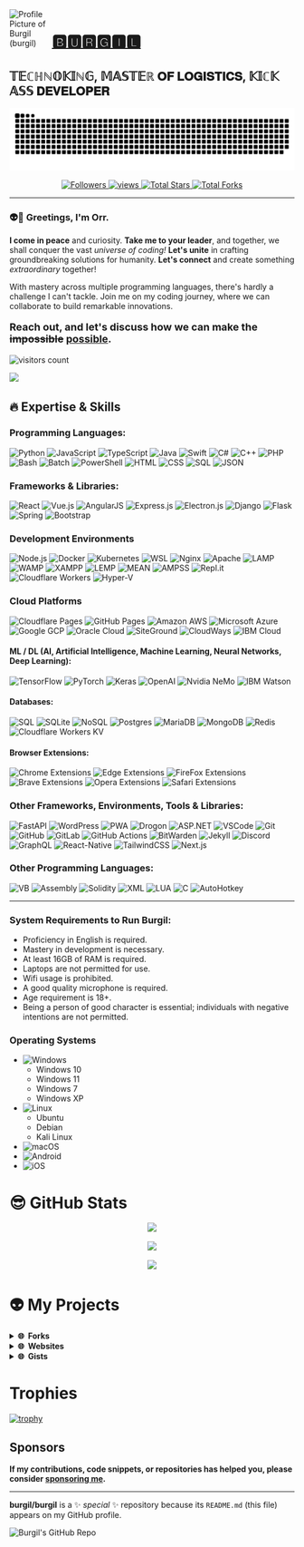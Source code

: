 <a title="Burgil" href="https://github.com/burgil" style="text-decoration: none;">
    <img src="https://avatars.githubusercontent.com/u/41600149?v=4" width="75" alt="Profile Picture of Burgil (burgil)" align="left">
</a>

# [🅱🆄🆁🅶🅸🅻](https://github.com/burgil)
## 𝕋𝔼ℂℍℕ𝕆𝕂𝕀ℕ𝔾, 𝕄𝔸𝕊𝕋𝔼ℝ 𝐎𝐅 𝐋𝐎𝐆𝐈𝐒𝐓𝐈𝐂𝐒, 𝕂𝕀ℂ𝕂 𝔸𝕊𝕊 𝐃𝐄𝐕𝐄𝐋𝐎𝐏𝐄𝐑

![GitHub Snake Contribution Grid Animation](https://raw.githubusercontent.com/burgil/burgil/output/github-contribution-grid-snake-dark.svg)

<p align="center">
  <a href="https://github.com/burgil?tab=followers">
    <img alt="Followers" title="Follow me on Github" src="https://custom-icon-badges.herokuapp.com/github/followers/burgil?color=236ad3&labelColor=1155ba&style=flat-square&label=Follow&logo=person-add&logoColor=white"/>
  </a>
  <a href="https://github.com/burgil/Simple-View-Counter">
    <img alt="views" title="GitHub profile views" src="https://komarev.com/ghpvc/?username=burgil&style=flat-square&color=lightgrey"/>
  </a>
  <a href="https://github.com/burgil?tab=repositories&sort=stargazers">
    <img alt="Total Stars" title="Total Stars on GitHub" src="https://custom-icon-badges.herokuapp.com/badge/dynamic/json?logo=star&host=formatted-dynamic-badges.herokuapp.com&formatter=metric&style=flat-square&label=Stars&color=55960c&labelColor=488207&query=$.stars&url=https://api.github-star-counter.workers.dev/user/burgil"/>
  </a>
  <a href="https://github.com/burgil?tab=repositories&sort=stargazers">
    <img alt="Total Forks" title="Total Forks on GitHub" src="https://custom-icon-badges.herokuapp.com/badge/dynamic/json?logo=fork&host=formatted-dynamic-badges.herokuapp.com&formatter=metric&style=flat-square&color=ff0013&labelColor=ae1206&label=Forks&query=$.forks&url=https://api.github-star-counter.workers.dev/user/burgil"/>
  </a>
</p>

---

### 👽👋 Greetings, I'm Orr.

<p><b>I come in peace</b> and curiosity. <b>Take me to your leader</b>, and together, we shall conquer the vast <i>universe of coding!</i> <b>Let's unite</b> in crafting groundbreaking solutions for humanity. <b>Let's connect</b> and create something <i>extraordinary</i> together!</p>

<p>With mastery across multiple programming languages, there's hardly a challenge I can't tackle. Join me on my coding journey, where we can collaborate to build remarkable innovations.</p>

<p style="font-size: 18px;"><b>Reach out, and let's discuss how we can make the <s>impossible</s> <ins>possible</ins>.</b></p>

![visitors count](https://komarev.com/ghpvc/?username=burgil)

<img src="https://github-readme-stats.vercel.app/api?username=burgil&hide_title=true&hide_border=true&show_icons=true&include_all_commits=true&count_private=true&line_height=28&hide_rank=true&icon_color=238636&theme=transparent" />

## 🔥 Expertise & Skills

### Programming Languages:

![Python](https://img.shields.io/badge/python-3670A0?style=flat-square&logo=python&logoColor=ffdd54)
![JavaScript](https://img.shields.io/badge/javascript-%23323330.svg?style=flat-square&logo=javascript&logoColor=%23F7DF1E)
![TypeScript](https://img.shields.io/badge/TypeScript-3178C6?style=flat-square&logo=TypeScript&logoColor=fff)
![Java](https://img.shields.io/badge/Java-007396.svg?style=flat-square&logo=java&logoColor=white)
![Swift](https://img.shields.io/badge/Swift-000?style=flat-square&logo=Swift&logoColor=F05138)
![C#](https://img.shields.io/badge/c%23-239120.svg?style=flat-square&logo=C%20Sharp&logoColor=white)
![C++](https://img.shields.io/badge/c++-%2300599C.svg?style=flat-square&logo=c%2B%2B&logoColor=white)
![PHP](https://img.shields.io/badge/PHP-777BB4.svg?style=flat-square&logo=PHP&logoColor=white)
![Bash](https://img.shields.io/badge/Bash-4EAA25.svg?style=flat-square&logo=GNU%20Bash&logoColor=white)
![Batch](https://img.shields.io/badge/batch-fff?style=flat-square&logo=GNOME%20Terminal&logoColor=241F31)
![PowerShell](https://img.shields.io/badge/PowerShell-5391FE.svg?style=flat-square&logo=PowerShell&logoColor=white)
![HTML](https://img.shields.io/badge/HTML5-E34F26.svg?style=flat-square&logo=HTML5&logoColor=white)
![CSS](https://img.shields.io/badge/CSS3-1572B6.svg?style=flat-square&logo=CSS3&logoColor=white)
![SQL](https://img.shields.io/badge/SQL-4479A1.svg?style=flat-square&logo=MySQL&logoColor=white)
![JSON](https://img.shields.io/badge/JSON-000000.svg?style=flat-square&logo=JSON&logoColor=white)

### Frameworks & Libraries:

![React](https://img.shields.io/badge/react-%2320232a.svg?style=flat-square&logo=react&logoColor=%2361DAFB)
![Vue.js](https://img.shields.io/badge/Vue.js-4FC08D.svg?style=flat-square&logo=Vue.js&logoColor=white)
![AngularJS](https://img.shields.io/badge/AngularJS-E23237.svg?style=flat-square&logo=AngularJS&logoColor=white)
![Express.js](https://img.shields.io/badge/Express.JS-339933.svg?style=flat-square&logo=Node.js&logoColor=white)
![Electron.js](https://img.shields.io/badge/Electron.JS-47848F.svg?style=flat-square&logo=Electron&logoColor=white)
![Django](https://img.shields.io/badge/Django-092E20.svg?style=flat-square&logo=Django&logoColor=white)
![Flask](https://img.shields.io/badge/Flask-000000.svg?style=flat-square&logo=Flask&logoColor=white)
![Spring](https://img.shields.io/badge/Spring-6DB33F.svg?style=flat-square&logo=Spring&logoColor=white)
![Bootstrap](https://img.shields.io/badge/Bootstrap-7952B3.svg?style=flat-square&logo=Bootstrap&logoColor=white)

### Development Environments
![Node.js](https://img.shields.io/badge/node.js-6DA55F?style=flat-square&logo=node.js&logoColor=white)
![Docker](https://img.shields.io/badge/Docker-2496ED?style=flat-square&logo=Docker&logoColor=white)
![Kubernetes](https://img.shields.io/badge/Kubernetes-326CE5?style=flat-square&logo=Kubernetes&logoColor=white)
![WSL](https://img.shields.io/badge/WSL-003366?style=flat-square&logo=Linux%20Foundation&logoColor=white)
![Nginx](https://img.shields.io/badge/Nginx-009639.svg?style=flat-square&logo=NGINX&logoColor=white)
![Apache](https://img.shields.io/badge/Apache-D22128.svg?style=flat-square&logo=Apache&logoColor=white)
![LAMP](https://img.shields.io/badge/LAMP-FCC624.svg?style=flat-square&logo=Linux&logoColor=white)
![WAMP](https://img.shields.io/badge/WAMP-0078D6.svg?style=flat-square&logo=Windows&logoColor=white)
![XAMPP](https://img.shields.io/badge/XAMPP-FB7A24.svg?style=flat-square&logo=XAMPP&logoColor=white)
![LEMP](https://img.shields.io/badge/LEMP-009639.svg?style=flat-square&logo=NGINX&logoColor=white)
![MEAN](https://img.shields.io/badge/MEAN-339933.svg?style=flat-square&logo=Node.js&logoColor=white)
![AMPSS](https://img.shields.io/badge/AMPSS-47848F.svg?style=flat-square&logo=Electron&logoColor=white)
![Repl.it](https://img.shields.io/badge/Replit-667881.svg?style=flat-square&logo=Replit&logoColor=white)
![Cloudflare Workers](https://img.shields.io/badge/Cloudflare-Workers-F38020.svg?style=flat-square&logo=cloudflare&logoColor=F38020)
![Hyper-V](https://img.shields.io/badge/Hyper-V-000000?style=flat-square&logo=Hyper&logoColor=white)

### Cloud Platforms
![Cloudflare Pages](https://img.shields.io/badge/cloudflare%20pages-F38020.svg?style=flat-square&logo=cloudflare&logoColor=white)
![GitHub Pages](https://img.shields.io/badge/github%20pages-181717.svg?style=flat-square&logo=github&logoColor=white)
![Amazon AWS](https://img.shields.io/badge/Amazon%20AWS-232F3E.svg?style=flat-square&logo=Amazon%20AWS&logoColor=white)
![Microsoft Azure](https://img.shields.io/badge/Microsoft%20Azure-0078D4.svg?style=flat-square&logo=Microsoft%20Azure&logoColor=white)
![Google GCP](https://img.shields.io/badge/gcp-4285F4.svg?style=flat-square&logo=google&logoColor=EA4335)
![Oracle Cloud](https://img.shields.io/badge/Oracle%20Cloud-c14432.svg?style=flat-square&logo=java&logoColor=white)
![SiteGround](https://img.shields.io/badge/siteground-8CC445.svg?style=flat-square&logo=SciPy&logoColor=white)
![CloudWays](https://img.shields.io/badge/cloudways-2C39BD.svg?style=flat-square&logo=cloudways&logoColor=white)
![IBM Cloud](https://img.shields.io/badge/IBM%20Cloud-1261FE.svg?style=flat-square&logo=IBM%20Cloud&logoColor=white)

#### ML / DL (AI, Artificial Intelligence, Machine Learning, Neural Networks, Deep Learning):
![TensorFlow](https://img.shields.io/badge/TensorFlow-%23FF6F00.svg?style=flat-square&logo=TensorFlow&logoColor=white)
![PyTorch](https://img.shields.io/badge/PyTorch-EE4C2C.svg?style=flat-square&logo=PyTorch&logoColor=white)
![Keras](https://img.shields.io/badge/Keras-D00000.svg?style=flat-square&logo=Keras&logoColor=white)
![OpenAI](https://img.shields.io/badge/OpenAI-412991.svg?style=flat-square&logo=OpenAI&logoColor=white)
![Nvidia NeMo](https://img.shields.io/badge/Nvidia%20NeMo-76B900.svg?style=flat-square&logo=nvidia&logoColor=white)
![IBM Watson](https://img.shields.io/badge/IBM%20Watson-BE95FF.svg?style=flat-square&logo=IBM%20Watson&logoColor=white)

#### Databases:
![SQL](https://img.shields.io/badge/SQL-4479A1.svg?style=flat-square&logo=MySQL&logoColor=white)
![SQLite](https://img.shields.io/badge/sqlite-%2307405e.svg?style=flat-square&logo=sqlite&logoColor=white)
![NoSQL](https://img.shields.io/badge/nosql-FF3621.svg?style=flat-square&logo=Databricks&logoColor=white)
![Postgres](https://img.shields.io/badge/postgres-%23316192.svg?style=flat-square&logo=postgresql&logoColor=white)
![MariaDB](https://img.shields.io/badge/MariaDB-003545.svg?style=flat-square&logo=MariaDB&logoColor=white)
![MongoDB](https://img.shields.io/badge/MongoDB-%234ea94b.svg?style=flat-square&logo=mongodb&logoColor=white)
![Redis](https://img.shields.io/badge/redis-%23DD0031.svg?style=flat-square&logo=redis&logoColor=white)
![Cloudflare Workers KV](https://img.shields.io/badge/cloudflare%20workers-kv-F38020.svg?style=flat-square&logo=cloudflare&logoColor=F38020)

#### Browser Extensions:
![Chrome Extensions](https://img.shields.io/badge/Chrome-Extensions-red.svg?style=flat-square&logo=Google%20Chrome&logoColor=4285F4)
![Edge Extensions](https://img.shields.io/badge/Edge-Extensions-0076D6.svg?style=flat-square&logo=Internet%20Explorer&logoColor=0076D6)
![FireFox Extensions](https://img.shields.io/badge/Firefox-Extensions-FF7139.svg?style=flat-square&logo=Firefox%20Browser&logoColor=FF7139)
![Brave Extensions](https://img.shields.io/badge/Brave-Extensions-FB542B.svg?style=flat-square&logo=Brave&logoColor=FB542B)
![Opera Extensions](https://img.shields.io/badge/Opera-Extensions-FF1B2D.svg?style=flat-square&logo=Opera&logoColor=FF1B2D)
![Safari Extensions](https://img.shields.io/badge/Safari-Extensions-000000.svg?style=flat-square&logo=Safari&logoColor=fff)

### Other Frameworks, Environments, Tools & Libraries:
![FastAPI](https://img.shields.io/badge/FastAPI-009688.svg?style=flat-square&logo=FastAPI&logoColor=white)
![WordPress](https://img.shields.io/badge/WordPress-21759B.svg?style=flat-square&logo=WordPress&logoColor=white)
![PWA](https://img.shields.io/badge/PWA-5A0FC8.svg?style=flat-square&logo=PWA&logoColor=white)
![Drogon](https://img.shields.io/badge/Drogon-Framework-D4911E.svg?style=flat-square&logo=Dragonframe&logoColor=21759B)
![ASP.NET](https://img.shields.io/badge/ASP.NET-0067C5.svg?style=flat-square&logo=.NET&logoColor=white)
![VSCode](https://img.shields.io/badge/vscode-black?style=flat-square&logo=visual-studio-code&logoColor=007ACC)
![Git](https://img.shields.io/badge/git-black?style=flat-square&logo=git&logoColor=white)
![GitHub](https://img.shields.io/badge/github-black?style=flat-square&logo=github&logoColor=white)
![GitLab](https://img.shields.io/badge/gitlab-black?style=flat-square&logo=gitlab&logoColor=white)
![GitHub Actions](https://img.shields.io/badge/github_actions-black?style=flat-square&logo=github-actions&logoColor=white)
![BitWarden](https://img.shields.io/badge/bitwarden-black?style=flat-square&logo=bitwarden&logoColor=175DDC)
![Jekyll](https://img.shields.io/badge/jekyll-black?style=flat-square&logo=jekyll&logoColor=white)
![Discord](https://img.shields.io/badge/discord.js-black?style=flat-square&logo=discord&logoColor=white)
![GraphQL](https://img.shields.io/badge/graphql-black?style=flat-square&logo=graphql&logoColor=E10098)
![React-Native](https://img.shields.io/badge/react_native-black?style=flat-square&logo=react)
![TailwindCSS](https://img.shields.io/badge/tailwindcss-black?style=flat-square&logo=tailwindcss&logoColor=white)
![Next.js](https://img.shields.io/badge/next.js-black?style=flat-square&logo=next.js&logoColor=white)

### Other Programming Languages:
![VB](https://img.shields.io/badge/vb-512BD4.svg?style=flat-square&logo=.NET&logoColor=white)
![Assembly](https://img.shields.io/badge/Assembly-007AAC.svg?style=flat-square&logo=AssemblyScript&logoColor=white)
![Solidity](https://img.shields.io/badge/Solidity-%23363636.svg?style=flat-square&logo=solidity&logoColor=white)
![XML](https://img.shields.io/badge/XML-F3702A.svg?style=flat-square&logo=HTML5&logoColor=white)
![LUA](https://img.shields.io/static/v1?label=LUA&message=LUA&color=white)
![C](https://img.shields.io/badge/c-000.svg?style=flat-square&logo=c%2B%2B&logoColor=white)
![AutoHotkey](https://img.shields.io/badge/AutoHotkey-334455.svg?style=flat-square&logo=AutoHotkey&logoColor=white)

---

### System Requirements to Run Burgil:
* Proficiency in English is required.
* Mastery in development is necessary.
* At least 16GB of RAM is required.
* Laptops are not permitted for use.
* Wifi usage is prohibited.
* A good quality microphone is required.
* Age requirement is 18+.
* Being a person of good character is essential; individuals with negative intentions are not permitted.

### Operating Systems
- ![Windows](https://img.shields.io/badge/Windows%2011-0078D6.svg?style=for-the-badge&logo=Windows%20XP&logoColor=white)
  - Windows 10
  - Windows 11
  - Windows 7
  - Windows XP
- ![Linux](https://img.shields.io/badge/Linux-FCC624?style=for-the-badge&logo=linux&logoColor=black)
  - Ubuntu
  - Debian
  - Kali Linux
- ![macOS](https://img.shields.io/badge/macOS-000000.svg?style=for-the-badge&logo=macOS&logoColor=white)
- ![Android](https://img.shields.io/badge/Android-3DDC84?style=for-the-badge&logo=Android&logoColor=white)
- ![iOS](https://img.shields.io/badge/iOS-000000?style=for-the-badge&logo=iOS&logoColor=white)

# 😎 GitHub Stats

<p align="center">
    <img src="https://github-readme-streak-stats.herokuapp.com/?user=burgil&hide_border=true&theme=transparent" />
</p>
<p align="center">
    <img src="https://github-readme-stats.vercel.app/api/top-langs/?username=burgil&hide_border=true&layout=compact&langs_count=22&theme=transparent&hide=html" />
</p>
<p align="center">
    <img src="https://github-readme-stats.vercel.app/api?username=burgil&show_icons=true&show=reviews,discussions_started,discussions_answered,prs_merged,prs_merged_percentage&theme=transparent" />
</p>

# 👽 My Projects

<details>
  <summary><b>🌐 &nbsp;Forks</b></summary>
  <br/>
  <p align="center">
    <a href="https://github.com/burgil/sayjs">
      <img src="https://github-readme-stats.vercel.app/api/pin/?username=burgil&repo=sayjs&theme=transparent&title_color=fff&icon_color=fa8b00&hide_border=true&show_icons=false&v=2" />
    </a>
  </p>
</details>

<details>
  <summary><b>🌐 &nbsp;Websites</b></summary>
  <br/>
  <p align="center">
    <a href="https://burgil.github.io/">
      <img src="https://github-readme-stats.vercel.app/api/pin/?username=burgil&repo=burgil.github.io&theme=transparent&title_color=fff&icon_color=fa8b00&hide_border=true&show_icons=false&v=2" />
    </a>
  </p>
</details>

<details>
  <summary><b>🌐 &nbsp;Gists</b></summary>
  <br/>
  <p align="center">
    <a href="https://gist.github.com/burgil/406b1959a0ad802e615801031835c73d">
      <img src="https://github-readme-stats.vercel.app/api/gist?id=406b1959a0ad802e615801031835c73d&theme=transparent" />
    </a>
    <a href="https://gist.github.com/burgil/2525bb294645521c588b9f27120ff896">
      <img src="https://github-readme-stats.vercel.app/api/gist?id=2525bb294645521c588b9f27120ff896&theme=transparent" />
    </a>
  </p>
</details>

# Trophies

[![trophy](https://github-profile-trophy.vercel.app/?username=burgil&theme=onedark)](https://github.com/ryo-ma/github-profile-trophy)

## Sponsors

**If my contributions, code snippets, or repositories has helped you, please consider [sponsoring me](https://github.com/sponsors/burgil).**

---

**burgil/burgil** is a ✨ _special_ ✨ repository because its `README.md` (this file) appears on my GitHub profile.

![Burgil's GitHub Repo](https://github-readme-stats.vercel.app/api/pin/?username=burgil&repo=burgil&theme=transparent&title_color=fff&icon_color=fa8b00&hide_border=true&show_icons=false&v=2)
